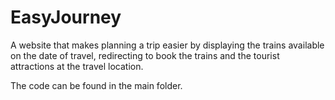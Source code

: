 # EasyJourney
A website that makes planning a trip easier by displaying the trains available on the date of travel, redirecting to book the trains and the tourist attractions at the travel location.


The code can be found in the main folder. 
